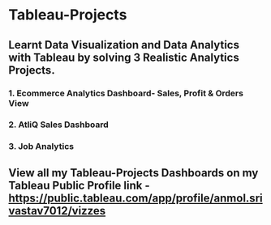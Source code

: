 # Tableau-Projects

## Learnt Data Visualization and Data Analytics with Tableau by solving 3 Realistic Analytics Projects.

  ### 1. Ecommerce Analytics Dashboard- Sales, Profit & Orders View   
  ### 2. AtliQ Sales Dashboard       
  ### 3. Job Analytics

## View all my Tableau-Projects Dashboards on my Tableau Public Profile link - https://public.tableau.com/app/profile/anmol.srivastav7012/vizzes
